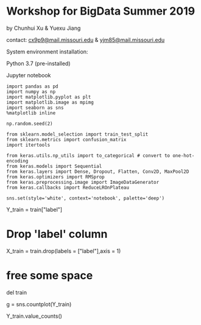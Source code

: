 # Workshop for BigData Summer 2019
by Chunhui Xu & Yuexu Jiang

contact: cx9p9@mail.missouri.edu & yjm85@mail.missouri.edu

System environment installation:

Python 3.7 (pre-installed)

Jupyter notebook 

```
import pandas as pd
import numpy as np
import matplotlib.pyplot as plt
import matplotlib.image as mpimg
import seaborn as sns
%matplotlib inline

np.random.seed(2)

from sklearn.model_selection import train_test_split
from sklearn.metrics import confusion_matrix
import itertools

from keras.utils.np_utils import to_categorical # convert to one-hot-encoding
from keras.models import Sequential
from keras.layers import Dense, Dropout, Flatten, Conv2D, MaxPool2D
from keras.optimizers import RMSprop
from keras.preprocessing.image import ImageDataGenerator
from keras.callbacks import ReduceLROnPlateau

sns.set(style='white', context='notebook', palette='deep')
```



Y_train = train["label"]

# Drop 'label' column
X_train = train.drop(labels = ["label"],axis = 1) 

# free some space
del train 

g = sns.countplot(Y_train)

Y_train.value_counts()
